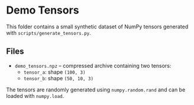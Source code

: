 # Demo Tensors

This folder contains a small synthetic dataset of NumPy tensors generated with
`scripts/generate_tensors.py`.

## Files

- `demo_tensors.npz` – compressed archive containing two tensors:
  - `tensor_a`: shape `(100, 3)`
  - `tensor_b`: shape `(50, 10, 3)`

The tensors are randomly generated using `numpy.random.rand` and can be loaded
with `numpy.load`.
